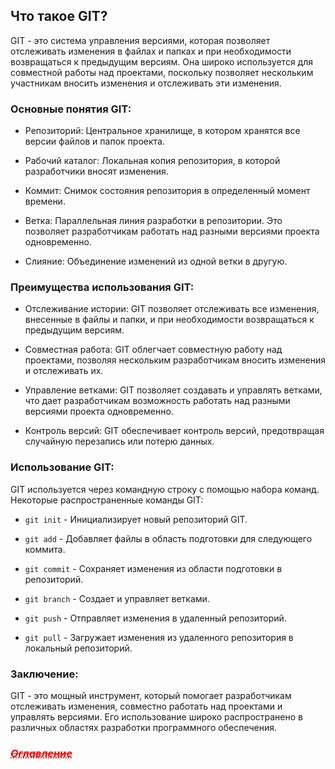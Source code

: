 ## Что такое GIT?

GIT - это система управления версиями, которая позволяет отслеживать изменения в файлах и папках и при необходимости возвращаться к предыдущим версиям. Она широко используется для совместной работы над проектами, поскольку позволяет нескольким участникам вносить изменения и отслеживать эти изменения.

### Основные понятия GIT:

- Репозиторий: Центральное хранилище, в котором хранятся все версии файлов и папок проекта.

- Рабочий каталог: Локальная копия репозитория, в которой разработчики вносят изменения.

- Коммит: Снимок состояния репозитория в определенный момент времени.

- Ветка: Параллельная линия разработки в репозитории. Это позволяет разработчикам работать над разными версиями проекта одновременно.

- Слияние: Объединение изменений из одной ветки в другую.

### Преимущества использования GIT:

- Отслеживание истории: GIT позволяет отслеживать все изменения, внесенные в файлы и папки, и при необходимости возвращаться к предыдущим версиям.

- Совместная работа: GIT облегчает совместную работу над проектами, позволяя нескольким разработчикам вносить изменения и отслеживать их.

- Управление ветками: GIT позволяет создавать и управлять ветками, что дает разработчикам возможность работать над разными версиями проекта одновременно.

- Контроль версий: GIT обеспечивает контроль версий, предотвращая случайную перезапись или потерю данных.

### Использование GIT:

GIT используется через командную строку с помощью набора команд. Некоторые распространенные команды GIT:

- `git init` - Инициализирует новый репозиторий GIT.

- `git add` - Добавляет файлы в область подготовки для следующего коммита.

- `git commit` - Сохраняет изменения из области подготовки в репозиторий.

- `git branch` - Создает и управляет ветками.

- `git push` - Отправляет изменения в удаленный репозиторий.

- `git pull` - Загружает изменения из удаленного репозитория в локальный репозиторий.

### Заключение:

GIT - это мощный инструмент, который помогает разработчикам отслеживать изменения, совместно работать над проектами и управлять версиями. Его использование широко распространено в различных областях разработки программного обеспечения.

### <a href="/readme.md" style="color: red; text-decoration: underline;text-decoration-style: dotted;">***~~Оглавление~~***</a>
